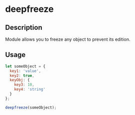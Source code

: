 # deepfreeze

## Description

Module allows you to freeze any object to prevent its edition.

## Usage

```javascript
let someObject = {
  key1: 'value',
  key2: true,
  keyObj: {
    key3: 10,
    key4: 'string'
  }
};

deepfreeze(someObject);
```
